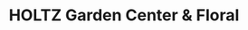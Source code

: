 ---
title: "HOLTZ Garden Center & Floral"
url: /ham-lake/holtz-garden-center-and-floral/
shop: garden centre
---